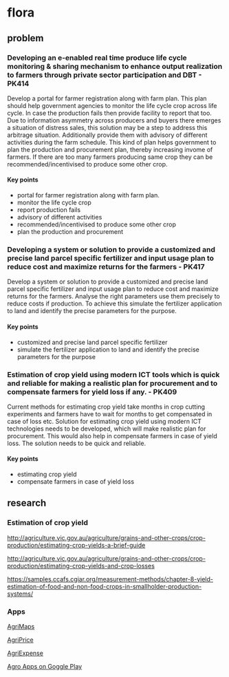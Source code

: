 # flora

## problem

### Developing an e-enabled real time produce life cycle monitoring & sharing mechanism to enhance output realization to farmers through private sector participation and DBT - PK414

Develop a portal for farmer registration along with farm plan. This plan should help government agencies to monitor the life cycle crop across life cycle. In case the production fails then provide facility to report that too. Due to information asymmetry across producers and buyers there emerges a situation of distress sales, this solution may be a step to address this arbitrage situation. Additionally provide them with advisory of different activities during the farm schedule. This kind of plan helps government to plan the production and procurement plan, thereby increasing invome of farmers. If there are too many farmers producing same crop they can be recommended/incentivised to produce some other crop.

#### Key points

* portal for farmer registration along with farm plan.
* monitor the life cycle crop
* report production fails
* advisory of different activities
* recommended/incentivised to produce some other crop
* plan the production and procurement

### Developing a system or solution to provide a customized and precise land parcel specific fertilizer and input usage plan to reduce cost and maximize returns for the farmers - PK417

Develop a system or solution to provide a customized and precise land parcel specific fertilizer and input usage plan to reduce cost and maximize returns for the farmers. Analyse the right parameters use them precisely to reduce costs if production. To achieve this simulate the fertilizer application to land and identify the precise parameters for the purpose.

#### Key points

* customized and precise land parcel specific fertilizer
* simulate the fertilizer application to land and identify the precise parameters for the purpose

### Estimation of crop yield using modern ICT tools which is quick and reliable for making a realistic plan for procurement and to compensate farmers for yield loss if any. - PK409

Current methods for estimating crop yield take months in crop cutting experiments and farmers have to wait for months to get compensated in case of loss etc. Solution for estimating crop yield using modern ICT technologies needs to be developed, which will make realistic plan for procurement. This would also help in compensate farmers in case of yield loss. The solution needs to be quick and reliable.

#### Key points

* estimating crop yield
* compensate farmers in case of yield loss

## research

### Estimation of crop yield

http://agriculture.vic.gov.au/agriculture/grains-and-other-crops/crop-production/estimating-crop-yields-a-brief-guide

http://agriculture.vic.gov.au/agriculture/grains-and-other-crops/crop-production/estimating-crop-yields-and-crop-losses

https://samples.ccafs.cgiar.org/measurement-methods/chapter-8-yield-estimation-of-food-and-non-food-crops-in-smallholder-production-systems/

### Apps 

[AgriMaps](https://play.google.com/store/apps/details?id=dcit.uwi.agrimaps&hl=en)

[AgriPrice](https://play.google.com/store/apps/details?id=com.agrinett.marketwatcher)

[AgriExpense](https://play.google.com/store/apps/details?id=uwi.dcit.AgriExpenseTT)

[Agro Apps on Goggle Play](https://play.google.com/store/search?q=agro&c=apps)
